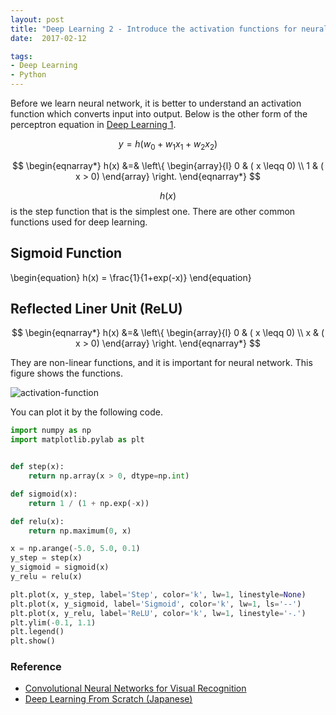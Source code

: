 ```yaml
---
layout: post
title: "Deep Learning 2 - Introduce the activation functions for neural network"
date:  2017-02-12

tags:
- Deep Learning
- Python
---
```


Before we learn neural network, it is better to understand an activation function which converts input into output. Below is the other form of the perceptron equation in [Deep Learning 1](https://schwalbe10.github.io/thinkage/2017/01/21/perceptron.html).

$$
\begin{equation}
    y = h ( w_0 + w_1x_1 + w_2x_2 )
\end{equation}
$$

$$
\begin{eqnarray*}
    h(x) &=& \left\{
        \begin{array}{l}
            0 & ( x \leqq 0) \\
            1 & ( x > 0)
        \end{array}
    \right.
\end{eqnarray*}
$$

$$ h(x) $$ is the step function that is the simplest one. There are other common functions used for deep learning.

## Sigmoid Function

\begin{equation}
    h(x) = \frac{1}{1+exp(-x)}
\end{equation}

## Reflected Liner Unit (ReLU)

$$
\begin{eqnarray*}
    h(x) &=& \left\{
        \begin{array}{l}
            0 & ( x \leqq 0) \\
            x & ( x > 0)
        \end{array}
    \right.
\end{eqnarray*}
$$

They are non-linear functions, and it is important for neural network. This figure shows the functions.

 ![activation-function]({{site.github.url}}/images/posts/activation-function.png)

You can plot it by the following code.

~~~ python
import numpy as np
import matplotlib.pylab as plt


def step(x):
    return np.array(x > 0, dtype=np.int)

def sigmoid(x):
    return 1 / (1 + np.exp(-x))

def relu(x):
    return np.maximum(0, x)

x = np.arange(-5.0, 5.0, 0.1)
y_step = step(x)
y_sigmoid = sigmoid(x)
y_relu = relu(x)

plt.plot(x, y_step, label='Step', color='k', lw=1, linestyle=None)
plt.plot(x, y_sigmoid, label='Sigmoid', color='k', lw=1, ls='--')
plt.plot(x, y_relu, label='ReLU', color='k', lw=1, linestyle='-.')
plt.ylim(-0.1, 1.1)
plt.legend()
plt.show()
~~~

### Reference

<div class="list">
  <ul>
    <li><a href="http://cs231n.github.io/neural-networks-1/">Convolutional Neural Networks for Visual Recognition</a></li>
    <li><a href="https://www.amazon.co.jp/gp/product/4873117585/ref=as_li_tf_tl?ie=UTF8&camp=247&creative=1211&creativeASIN=4873117585&linkCode=as2&tag=schwalbe0d-22">Deep Learning From Scratch (Japanese)</a></li>
  </ul>
</div>
